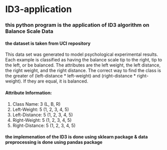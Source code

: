 # ID3-application
### this python program is the application of ID3 algorithm on Balance Scale Data ###
#### the dataset is taken from UCI repository ###

This data set was generated to model psychological experimental results. Each example is classified as having the balance scale tip to the right, tip to the left, or be balanced. The attributes are the left weight, the left distance, the right weight, and the right distance. The correct way to find the class is the greater of (left-distance * left-weight) and (right-distance * right-weight). If they are equal, it is balanced.

#### Attribute Information: ####
1. Class Name: 3 (L, B, R) 
2. Left-Weight: 5 (1, 2, 3, 4, 5) 
3. Left-Distance: 5 (1, 2, 3, 4, 5) 
4. Right-Weight: 5 (1, 2, 3, 4, 5) 
5. Right-Distance: 5 (1, 2, 3, 4, 5)

#### the implemenation of the ID3 is done using sklearn package & data preprocessing is done using pandas  package ####
